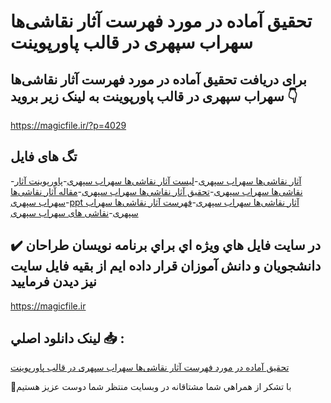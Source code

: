 # تحقیق آماده در مورد فهرست آثار نقاشی‌ها سهراب سپهری در قالب پاورپوینت

## برای دریافت تحقیق آماده در مورد فهرست آثار نقاشی‌ها سهراب سپهری در قالب پاورپوینت به لینک زیر بروید 👇

https://magicfile.ir/?p=4029

## تگ های فایل

-[آثار نقاشی‌ها سهراب سپهری](https://magicfile.ir/product/%d8%aa%d8%ad%d9%82%db%8c%d9%82-%d9%81%d9%87%d8%b1%d8%b3%d8%aa-%d8%a2%d8%ab%d8%a7%d8%b1-%d9%86%d9%82%d8%a7%d8%b4%db%8c%d9%87%d8%a7-%d8%b3%d9%87%d8%b1%d8%a7%d8%a8-%d8%b3%d9%be%d9%87%d8%b1%db%8c%d8%af%d8%b1-%d9%be%d8%a7%d9%88%d8%b1%d9%be%d9%88%db%8c%d9%86%d8%aa/)-[لیست آثار نقاشی‌ها سهراب سپهری](https://magicfile.ir/product/%d8%aa%d8%ad%d9%82%db%8c%d9%82-%d9%81%d9%87%d8%b1%d8%b3%d8%aa-%d8%a2%d8%ab%d8%a7%d8%b1-%d9%86%d9%82%d8%a7%d8%b4%db%8c%d9%87%d8%a7-%d8%b3%d9%87%d8%b1%d8%a7%d8%a8-%d8%b3%d9%be%d9%87%d8%b1%db%8c%d8%af%d8%b1-%d9%be%d8%a7%d9%88%d8%b1%d9%be%d9%88%db%8c%d9%86%d8%aa/)-[پاورپوینت آثار نقاشی‌ها سهراب سپهری](https://magicfile.ir/product/%d8%aa%d8%ad%d9%82%db%8c%d9%82-%d9%81%d9%87%d8%b1%d8%b3%d8%aa-%d8%a2%d8%ab%d8%a7%d8%b1-%d9%86%d9%82%d8%a7%d8%b4%db%8c%d9%87%d8%a7-%d8%b3%d9%87%d8%b1%d8%a7%d8%a8-%d8%b3%d9%be%d9%87%d8%b1%db%8c%d8%af%d8%b1-%d9%be%d8%a7%d9%88%d8%b1%d9%be%d9%88%db%8c%d9%86%d8%aa/)-[تحقیق آثار نقاشی‌ها سهراب سپهری](https://magicfile.ir/product/%d8%aa%d8%ad%d9%82%db%8c%d9%82-%d9%81%d9%87%d8%b1%d8%b3%d8%aa-%d8%a2%d8%ab%d8%a7%d8%b1-%d9%86%d9%82%d8%a7%d8%b4%db%8c%d9%87%d8%a7-%d8%b3%d9%87%d8%b1%d8%a7%d8%a8-%d8%b3%d9%be%d9%87%d8%b1%db%8c%d8%af%d8%b1-%d9%be%d8%a7%d9%88%d8%b1%d9%be%d9%88%db%8c%d9%86%d8%aa/)-[مقاله آثار نقاشی‌ها سهراب سپهری](https://magicfile.ir/product/%d8%aa%d8%ad%d9%82%db%8c%d9%82-%d9%81%d9%87%d8%b1%d8%b3%d8%aa-%d8%a2%d8%ab%d8%a7%d8%b1-%d9%86%d9%82%d8%a7%d8%b4%db%8c%d9%87%d8%a7-%d8%b3%d9%87%d8%b1%d8%a7%d8%a8-%d8%b3%d9%be%d9%87%d8%b1%db%8c%d8%af%d8%b1-%d9%be%d8%a7%d9%88%d8%b1%d9%be%d9%88%db%8c%d9%86%d8%aa/)-[ppt آثار نقاشی‌ها سهراب سپهری](https://magicfile.ir/product/%d8%aa%d8%ad%d9%82%db%8c%d9%82-%d9%81%d9%87%d8%b1%d8%b3%d8%aa-%d8%a2%d8%ab%d8%a7%d8%b1-%d9%86%d9%82%d8%a7%d8%b4%db%8c%d9%87%d8%a7-%d8%b3%d9%87%d8%b1%d8%a7%d8%a8-%d8%b3%d9%be%d9%87%d8%b1%db%8c%d8%af%d8%b1-%d9%be%d8%a7%d9%88%d8%b1%d9%be%d9%88%db%8c%d9%86%d8%aa/)-[فهرست آثار نقاشی‌ها سهراب سپهری](https://magicfile.ir/product/%d8%aa%d8%ad%d9%82%db%8c%d9%82-%d9%81%d9%87%d8%b1%d8%b3%d8%aa-%d8%a2%d8%ab%d8%a7%d8%b1-%d9%86%d9%82%d8%a7%d8%b4%db%8c%d9%87%d8%a7-%d8%b3%d9%87%d8%b1%d8%a7%d8%a8-%d8%b3%d9%be%d9%87%d8%b1%db%8c%d8%af%d8%b1-%d9%be%d8%a7%d9%88%d8%b1%d9%be%d9%88%db%8c%d9%86%d8%aa/)-[نقاشی های سهراب سپهری](https://magicfile.ir/product/%d8%aa%d8%ad%d9%82%db%8c%d9%82-%d9%81%d9%87%d8%b1%d8%b3%d8%aa-%d8%a2%d8%ab%d8%a7%d8%b1-%d9%86%d9%82%d8%a7%d8%b4%db%8c%d9%87%d8%a7-%d8%b3%d9%87%d8%b1%d8%a7%d8%a8-%d8%b3%d9%be%d9%87%d8%b1%db%8c%d8%af%d8%b1-%d9%be%d8%a7%d9%88%d8%b1%d9%be%d9%88%db%8c%d9%86%d8%aa/)

## ✔️ در سايت فايل هاي ويژه اي براي برنامه نويسان طراحان دانشجويان و دانش آموزان قرار داده ايم از بقيه فايل سايت نيز ديدن فرماييد

https://magicfile.ir


## لينک دانلود اصلي 📥 :

[تحقیق آماده در مورد فهرست آثار نقاشی‌ها سهراب سپهری در قالب پاورپوینت](https://magicfile.ir/product/%d8%aa%d8%ad%d9%82%db%8c%d9%82-%d9%81%d9%87%d8%b1%d8%b3%d8%aa-%d8%a2%d8%ab%d8%a7%d8%b1-%d9%86%d9%82%d8%a7%d8%b4%db%8c%d9%87%d8%a7-%d8%b3%d9%87%d8%b1%d8%a7%d8%a8-%d8%b3%d9%be%d9%87%d8%b1%db%8c%d8%af%d8%b1-%d9%be%d8%a7%d9%88%d8%b1%d9%be%d9%88%db%8c%d9%86%d8%aa/) 


🙏با تشکر از همراهي شما مشتاقانه در وبسایت منتظر شما دوست عزیز هستیم

